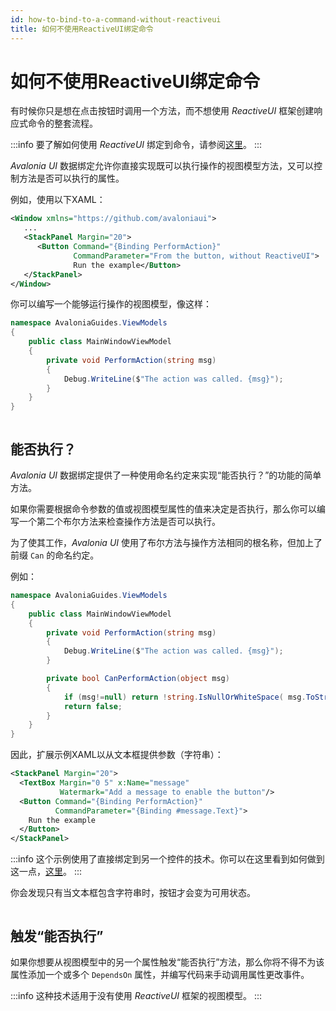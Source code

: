 ```yaml
---
id: how-to-bind-to-a-command-without-reactiveui
title: 如何不使用ReactiveUI绑定命令
---
```



# 如何不使用ReactiveUI绑定命令

有时候你只是想在点击按钮时调用一个方法，而不想使用 _ReactiveUI_ 框架创建响应式命令的整套流程。

:::info
要了解如何使用 _ReactiveUI_ 绑定到命令，请参阅[这里](how-to-bind-to-a-command-with-reactiveui.md)。
:::

_Avalonia UI_ 数据绑定允许你直接实现既可以执行操作的视图模型方法，又可以控制方法是否可以执行的属性。

例如，使用以下XAML：

```xml
<Window xmlns="https://github.com/avaloniaui">
   ...
   <StackPanel Margin="20">
      <Button Command="{Binding PerformAction}"
              CommandParameter="From the button, without ReactiveUI">
              Run the example</Button>
   </StackPanel>
</Window>
```

你可以编写一个能够运行操作的视图模型，像这样：

```csharp
namespace AvaloniaGuides.ViewModels
{
    public class MainWindowViewModel 
    {
        private void PerformAction(string msg)
        {
            Debug.WriteLine($"The action was called. {msg}");
        }
    }
}
```

<img src="/img/gitbook-import/assets/command2.gif" alt=""/>

## 能否执行？

_Avalonia UI_ 数据绑定提供了一种使用命名约定来实现“能否执行？”的功能的简单方法。

如果你需要根据命令参数的值或视图模型属性的值来决定是否执行，那么你可以编写一个第二个布尔方法来检查操作方法是否可以执行。

为了使其工作，_Avalonia UI_ 使用了布尔方法与操作方法相同的根名称，但加上了前缀 `Can` 的命名约定。

例如：

```csharp
namespace AvaloniaGuides.ViewModels
{
    public class MainWindowViewModel 
    {
        private void PerformAction(string msg)
        {
            Debug.WriteLine($"The action was called. {msg}");
        }

        private bool CanPerformAction(object msg)
        {
            if (msg!=null) return !string.IsNullOrWhiteSpace( msg.ToString() );
            return false;
        }
    }
}
```

因此，扩展示例XAML以从文本框提供参数（字符串）：

```xml
<StackPanel Margin="20">
  <TextBox Margin="0 5" x:Name="message" 
           Watermark="Add a message to enable the button"/>
  <Button Command="{Binding PerformAction}"
          CommandParameter="{Binding #message.Text}">
    Run the example
  </Button>
</StackPanel>
```

:::info
这个示例使用了直接绑定到另一个控件的技术。你可以在这里看到如何做到这一点，[这里](binding-to-controls.md)。
:::

你会发现只有当文本框包含字符串时，按钮才会变为可用状态。

<img src="/img/gitbook-import/assets/command3.gif" alt=""/>

## **触发“能否执行”**

如果你想要从视图模型中的另一个属性触发“能否执行”方法，那么你将不得不为该属性添加一个或多个 `DependsOn` 属性，并编写代码来手动调用属性更改事件。

:::info
这种技术适用于没有使用 _ReactiveUI_ 框架的视图模型。
:::
